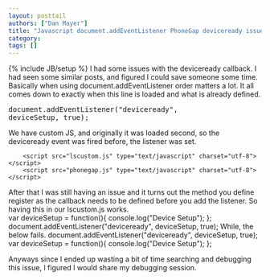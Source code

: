 ```yaml
---
layout: posttail
authors: ["Dan Mayer"]
title: "Javascript document.addEventListener PhoneGap deviceready issues"
category:
tags: []
---
```

{% include JB/setup %}
I had some issues with the deviceready callback. I had seen some similar posts, and figured I could save someone some time. Basically when using document.addEventListener order matters a lot. It all comes down to exactly when this line is loaded and what is already defined.     <pre>document.addEventListener("deviceready", deviceSetup, true);</pre>    We have custom JS, and originally it was loaded second, so the deviceready event was fired before, the listener was set.     

        <script src="lscustom.js" type="text/javascript" charset="utf-8"> </script>
        <script src="phonegap.js" type="text/javascript" charset="utf-8"> </script>

After that I was still having an issue and it turns out the method you define register as the callback needs to be defined before you add the listener. So having this in our lscustom.js works.     
        var deviceSetup = function(){   console.log("Device Setup"); };
        document.addEventListener("deviceready", deviceSetup, true);
        While, the below fails. document.addEventListener("deviceready", deviceSetup, true);
        var deviceSetup = function(){   console.log("Device Setup"); };

Anyways since I ended up wasting a bit of time searching and debugging this issue, I figured I would share my debugging session. 